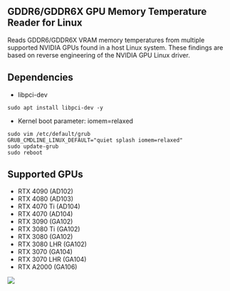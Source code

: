## GDDR6/GDDR6X GPU Memory Temperature Reader for Linux

Reads GDDR6/GDDR6X VRAM memory temperatures from multiple supported NVIDIA GPUs found in a host Linux system.
These findings are based on reverse engineering of the NVIDIA GPU Linux driver.

## Dependencies
- libpci-dev 
```
sudo apt install libpci-dev -y
```

- Kernel boot parameter: iomem=relaxed
```
sudo vim /etc/default/grub
GRUB_CMDLINE_LINUX_DEFAULT="quiet splash iomem=relaxed"
sudo update-grub
sudo reboot
```

## Supported GPUs
- RTX 4090 (AD102)
- RTX 4080 (AD103)
- RTX 4070 Ti (AD104)
- RTX 4070 (AD104)
- RTX 3090 (GA102)
- RTX 3080 Ti (GA102)
- RTX 3080 (GA102)
- RTX 3080 LHR (GA102)
- RTX 3070 (GA104)
- RTX 3070 LHR (GA104)
- RTX A2000 (GA106)

![](https://github.com/olealgoritme/gddr6/blob/master/gddr6_use.gif)
